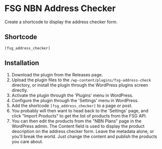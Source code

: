 # FSG NBN Address Checker

Create a shortcode to display the address checker form.

## Shortcode

`[fsg_address_checker]`

## Installation

1. Download the plugin from the Releases page.
2. Upload the plugin files to the `/wp-content/plugins/fsg-address-check` directory, or install the plugin through the
   WordPress plugins screen directly.
3. Activate the plugin through the 'Plugins' menu in WordPress.
4. Configure the plugin through the 'Settings' menu in WordPress.
5. Add the shortcode `[fsg_address_checker]` to a page or post.
6. You probably will then want to head back to the 'Settings' page, and click "Import Products" to get the list of
   products from the FSG API.
7. You can then edit the products from the "NBN Plans" page in the WordPress admin. The Content field is used to display
   the product description on the address checker form. Leave the metadata alone, or you'll break the world. Just change
   the content and publish the products you care about.
